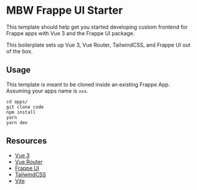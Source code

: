 # MBW Frappe UI Starter

This template should help get you started developing custom frontend for Frappe
apps with Vue 3 and the Frappe UI package.

This boilerplate sets up Vue 3, Vue Router, TailwindCSS, and Frappe UI out of
the box.

## Usage

This template is meant to be cloned inside an existing Frappe App. Assuming your
apps name is `xxx`. 

```
cd apps/
git clone code
npm install
yarn
yarn dev
```

## Resources

- [Vue 3](https://v3.vuejs.org/guide/introduction.html)
- [Vue Router](https://next.router.vuejs.org/guide/)
- [Frappe UI](https://github.com/frappe/frappe-ui)
- [TailwindCSS](https://tailwindcss.com/docs/utility-first)
- [Vite](https://vitejs.dev/guide/)
